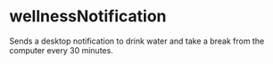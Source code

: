# wellnessNotification
Sends a desktop notification to drink water and take a break from the computer every 30 minutes.
